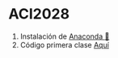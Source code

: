 # ACI2028
1. Instalación de [Anaconda :snake:](00_Anaconda/README.MD)
2. Código primera clase [Aquí](code/Clase_I_ACI2028.ipynb)
